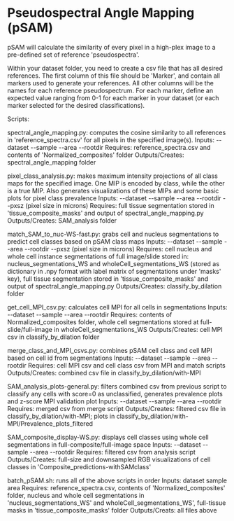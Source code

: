 # Pseudospectral Angle Mapping (pSAM)

pSAM will calculate the similarity of every pixel in a high-plex image to a pre-defined set of reference 'pseudospectra'.

Within your dataset folder, you need to create a csv file that has all desired references. The first column of this file should be 'Marker', and contain all markers used to generate your references. All other columns will be the names for each reference pseudospectrum. For each marker, define an expected value ranging from 0-1 for each marker in your dataset (or each marker selected for the desired classifications).

Scripts:

spectral_angle_mapping.py: computes the cosine similarity to all references in 'reference_spectra.csv' for all pixels in the specified image(s).
Inputs: --dataset --sample --area --rootdir
Requires: reference_spectra.csv and contents of 'Normalized_composites' folder
Outputs/Creates: spectral_angle_mapping folder

pixel_class_analysis.py: makes maximum intensity projections of all class maps for the specified image. One MIP is encoded by class, while the other is a true MIP. Also generates visualizations of these MIPs and some basic plots for pixel class prevalence
Inputs: --dataset --sample --area --rootdir --pxsz (pixel size in microns)
Requires: full tissue segmentation stored in 'tissue_composite_masks' and output of spectral_angle_mapping.py
Outputs/Creates: SAM_analysis folder

match_SAM_to_nuc-WS-fast.py: grabs cell and nucleus segmentations to predict cell classes based on pSAM class maps
Inputs: --dataset --sample --area --rootdir --pxsz (pixel size in microns)
Requires: cell nucleus and whole cell instance segmentations of full image/slide stored in: nucleus_segmentations_WS and wholeCell_segmentations_WS (stored as dictionary in .npy format with label matrix of segmentations under 'masks' key), full tissue segmentation stored in 'tissue_composite_masks' and output of spectral_angle_mapping.py
Outputs/Creates: classify_by_dilation folder

get_cell_MPI_csv.py: calculates cell MPI for all cells in segmentations
Inputs: --dataset --sample --area --rootdir
Requires: contents of Normalized_composites folder, whole cell segmentations stored at full-slide/full-image in wholeCell_segmentations_WS
Outputs/Creates: cell MPI csv in classify_by_dilation folder

merge_class_and_MPI_csvs.py: combines pSAM cell class and cell MPI based on cell id from segmentations
Inputs: --dataset --sample --area --rootdir
Requires: cell MPI csv and cell class csv from MPI and match scripts
Outputs/Creates: combined csv file in classify_by_dilation/with-MPI

SAM_analysis_plots-general.py: filters combined csv from previous script to classify any cells with score=0 as unclassified, generates prevalence plots and z-score MPI validation plot
Inputs: --dataset --sample --area --rootdir
Requires: merged csv from merge script
Outputs/Creates: filtered csv file in classify_by_dilation/with-MPI; plots in classify_by_dilation/with-MPI/Prevalence_plots_filtered

SAM_composite_display-WS.py: displays cell classes using whole cell segmentations in full-composite/full-image space
Inputs: --dataset --sample --area --rootdir
Requires: filtered csv from analysis script
Outputs/Creates: full-size and downsampled RGB visualizations of cell classes in 'Composite_predictions-withSAMclass'

batch_pSAM.sh: runs all of the above scripts in order
Inputs: dataset sample area
Requires: reference_spectra.csv, contents of 'Normalized_composites' folder, nucleus and whole cell segmentations in 'nucleus_segmentations_WS' and wholeCell_segmentations_WS', full-tissue masks in 'tissue_composite_masks' folder
Outputs/Creats: all files above
